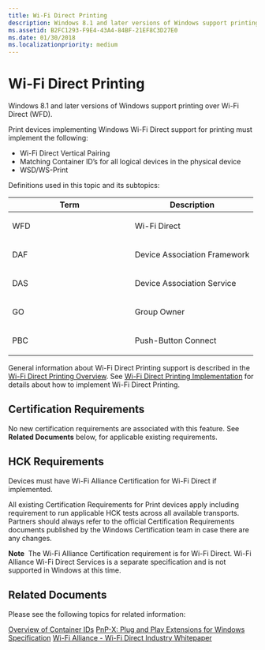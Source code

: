 ```yaml
---
title: Wi-Fi Direct Printing
description: Windows 8.1 and later versions of Windows support printing over Wi-Fi Direct (WFD).
ms.assetid: B2FC1293-F9E4-43A4-84BF-21EF8C3D27E0
ms.date: 01/30/2018
ms.localizationpriority: medium
---
```


# Wi-Fi Direct Printing


Windows 8.1 and later versions of Windows support printing over Wi-Fi Direct (WFD).

Print devices implementing Windows Wi-Fi Direct support for printing must implement the following:

-   Wi-Fi Direct Vertical Pairing
-   Matching Container ID’s for all logical devices in the physical device
-   WSD/WS-Print

Definitions used in this topic and its subtopics:

<table>
<colgroup>
<col width="50%" />
<col width="50%" />
</colgroup>
<thead>
<tr class="header">
<th>Term</th>
<th>Description</th>
</tr>
</thead>
<tbody>
<tr class="odd">
<td><p>WFD</p></td>
<td><p>Wi-Fi Direct</p></td>
</tr>
<tr class="even">
<td><p>DAF</p></td>
<td><p>Device Association Framework</p></td>
</tr>
<tr class="odd">
<td><p>DAS</p></td>
<td><p>Device Association Service</p></td>
</tr>
<tr class="even">
<td><p>GO</p></td>
<td><p>Group Owner</p></td>
</tr>
<tr class="odd">
<td><p>PBC</p></td>
<td><p>Push-Button Connect</p></td>
</tr>
</tbody>
</table>

 

General information about Wi-Fi Direct Printing support is described in the [Wi-Fi Direct Printing Overview](wfd-overview.md). See [Wi-Fi Direct Printing Implementation](wfd-implementation.md) for details about how to implement Wi-Fi Direct Printing.

## Certification Requirements


No new certification requirements are associated with this feature. See **Related Documents** below, for applicable existing requirements.

## HCK Requirements


Devices must have Wi-Fi Alliance Certification for Wi-Fi Direct if implemented.

All existing Certification Requirements for Print devices apply including requirement to run applicable HCK tests across all available transports. Partners should always refer to the official Certification Requirements documents published by the Windows Certification team in case there are any changes.

**Note**  The Wi-Fi Alliance Certification requirement is for Wi-Fi Direct. Wi-Fi Alliance Wi-Fi Direct Services is a separate specification and is not supported in Windows at this time.

 

## Related Documents


Please see the following topics for related information:

[Overview of Container IDs](https://docs.microsoft.com/windows-hardware/drivers/install/overview-of-container-ids)
[PnP-X: Plug and Play Extensions for Windows Specification](https://docs.microsoft.com/previous-versions/gg463082(v=msdn.10))
[Wi-Fi Alliance - Wi-Fi Direct Industry Whitepaper](https://go.microsoft.com/fwlink/p/?LinkId=784967)
 

 




